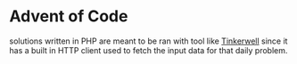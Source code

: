 # Advent of Code

solutions written in PHP are meant to be ran with tool like [Tinkerwell](https://tinkerwell.app/) since it has a built in HTTP client used to fetch the input data for that daily problem.